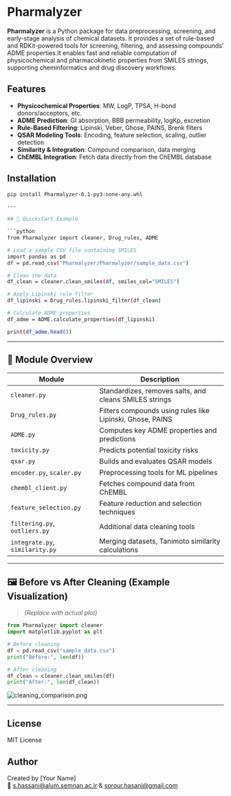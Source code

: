# Pharmalyzer

**Pharmalyzer** is a Python package for data preprocessing, screening, and early-stage analysis of chemical datasets.
It provides a set of rule-based and RDKit-powered tools for screening, filtering, and assessing compounds' ADME properties.It enables fast and reliable computation of physicochemical and pharmacokinetic properties from SMILES strings, supporting cheminformatics and drug discovery workflows.

## Features

- **Physicochemical Properties**: MW, LogP, TPSA, H-bond donors/acceptors, etc.
- **ADME Prediction**: GI absorption, BBB permeability, logKp, excretion
- **Rule-Based Filtering**: Lipinski, Veber, Ghose, PAINS, Brenk filters
- **QSAR Modeling Tools**: Encoding, feature selection, scaling, outlier detection
- **Similarity & Integration**: Compound comparison, data merging
- **ChEMBL Integration**: Fetch data directly from the ChEMBL database




## Installation

```bash
pip install Pharmalyzer-0.1-py3-none-any.whl

---

## 🧪 Quickstart Example

```python
from Pharmalyzer import cleaner, Drug_rules, ADME

# Load a sample CSV file containing SMILES
import pandas as pd
df = pd.read_csv("Pharmalyzer/Pharmalyzer/sample_data.csv")

# Clean the data
df_clean = cleaner.clean_smiles(df, smiles_col="SMILES")

# Apply Lipinski rule filter
df_lipinski = Drug_rules.lipinski_filter(df_clean)

# Calculate ADME properties
df_adme = ADME.calculate_properties(df_lipinski)

print(df_adme.head())
```

---

## 🧰 Module Overview

| Module | Description |
|--------|-------------|
| `cleaner.py` | Standardizes, removes salts, and cleans SMILES strings |
| `Drug_rules.py` | Filters compounds using rules like Lipinski, Ghose, PAINS |
| `ADME.py` | Computes key ADME properties and predictions |
| `toxicity.py` | Predicts potential toxicity risks |
| `qsar.py` | Builds and evaluates QSAR models |
| `encoder.py`, `scaler.py` | Preprocessing tools for ML pipelines |
| `chembl_client.py` | Fetches compound data from ChEMBL |
| `feature_selection.py` | Feature reduction and selection techniques |
| `filtering.py`, `outliers.py` | Additional data cleaning tools |
| `integrate.py`, `similarity.py` | Merging datasets, Tanimoto similarity calculations |

---

## 🖼️ Before vs After Cleaning (Example Visualization)

> *(Replace with actual plot)*

```python
from Pharmalyzer import cleaner
import matplotlib.pyplot as plt

# Before cleaning
df = pd.read_csv("sample_data.csv")
print("Before:", len(df))

# After cleaning
df_clean = cleaner.clean_smiles(df)
print("After:", len(df_clean))
```

![cleaning_comparison.png](docs/images/cleaning_comparison.png)

---

## License

MIT License

## Author

Created by [Your Name]  
📧 s.hassani@alum.semnan.ac.ir & sorour.hasani@gmail.com
